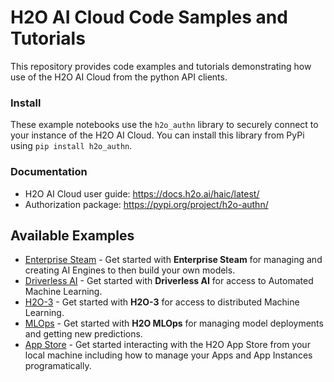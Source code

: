 # H2O AI Cloud Code Samples and Tutorials

This repository provides code examples and tutorials demonstrating how use of the H2O AI Cloud from the python API clients.

### Install
These example notebooks use the `h2o_authn` library to securely connect to your instance of the H2O AI Cloud. You can install this
library from PyPi using `pip install h2o_authn`.

### Documentation
* H2O AI Cloud user guide: https://docs.h2o.ai/haic/latest/
* Authorization package: https://pypi.org/project/h2o-authn/

## Available Examples

* [Enterprise Steam](/Enterprise%20Steam.ipynb) - Get started with **Enterprise Steam** for managing and creating AI Engines to then build your own models.
* [Driverless AI](/Driverless%20AI.ipynb) - Get started with **Driverless AI** for access to Automated Machine Learning.
* [H2O-3](/H2O-3.ipynb) - Get started with **H2O-3** for access to distributed Machine Learning.
* [MLOps](/MLOps.ipynb) - Get started with **H2O MLOps** for managing model deployments and getting new predictions. 
* [App Store](/app_store.ipynb) - Get started interacting with the H2O App Store from your local machine including how to manage your Apps and App Instances programatically.
